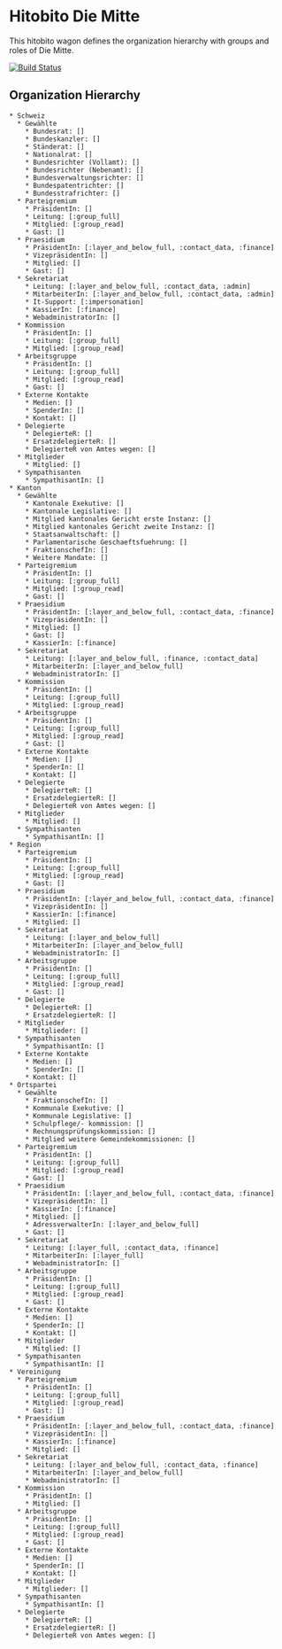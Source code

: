 # Hitobito Die Mitte

This hitobito wagon defines the organization hierarchy with groups and roles of Die Mitte.

[![Build
Status](https://travis-ci.org/hitobito/hitobito_die_mitte.svg)](https://travis-ci.org/hitobito/hitobito_die_mitte)


## Organization Hierarchy

    * Schweiz
      * Gewählte
        * Bundesrat: []
        * Bundeskanzler: []
        * Ständerat: []
        * Nationalrat: []
        * Bundesrichter (Vollamt): []
        * Bundesrichter (Nebenamt): []
        * Bundesverwaltungsrichter: []
        * Bundespatentrichter: []
        * Bundesstrafrichter: []
      * Parteigremium
        * PräsidentIn: []
        * Leitung: [:group_full]
        * Mitglied: [:group_read]
        * Gast: []
      * Praesidium
        * PräsidentIn: [:layer_and_below_full, :contact_data, :finance]
        * VizepräsidentIn: []
        * Mitglied: []
        * Gast: []
      * Sekretariat
        * Leitung: [:layer_and_below_full, :contact_data, :admin]
        * MitarbeiterIn: [:layer_and_below_full, :contact_data, :admin]
        * It-Support: [:impersonation]
        * KassierIn: [:finance]
        * WebadministratorIn: []
      * Kommission
        * PräsidentIn: []
        * Leitung: [:group_full]
        * Mitglied: [:group_read]
      * Arbeitsgruppe
        * PräsidentIn: []
        * Leitung: [:group_full]
        * Mitglied: [:group_read]
        * Gast: []
      * Externe Kontakte
        * Medien: []
        * SpenderIn: []
        * Kontakt: []
      * Delegierte
        * DelegierteR: []
        * ErsatzdelegierteR: []
        * DelegierteR von Amtes wegen: []
      * Mitglieder
        * Mitglied: []
      * Sympathisanten
        * SympathisantIn: []
    * Kanton
      * Gewählte
        * Kantonale Exekutive: []
        * Kantonale Legislative: []
        * Mitglied kantonales Gericht erste Instanz: []
        * Mitglied kantonales Gericht zweite Instanz: []
        * Staatsanwaltschaft: []
        * Parlamentarische Geschaeftsfuehrung: []
        * FraktionschefIn: []
        * Weitere Mandate: []
      * Parteigremium
        * PräsidentIn: []
        * Leitung: [:group_full]
        * Mitglied: [:group_read]
        * Gast: []
      * Praesidium
        * PräsidentIn: [:layer_and_below_full, :contact_data, :finance]
        * VizepräsidentIn: []
        * Mitglied: []
        * Gast: []
        * KassierIn: [:finance]
      * Sekretariat
        * Leitung: [:layer_and_below_full, :finance, :contact_data]
        * MitarbeiterIn: [:layer_and_below_full]
        * WebadministratorIn: []
      * Kommission
        * PräsidentIn: []
        * Leitung: [:group_full]
        * Mitglied: [:group_read]
      * Arbeitsgruppe
        * PräsidentIn: []
        * Leitung: [:group_full]
        * Mitglied: [:group_read]
        * Gast: []
      * Externe Kontakte
        * Medien: []
        * SpenderIn: []
        * Kontakt: []
      * Delegierte
        * DelegierteR: []
        * ErsatzdelegierteR: []
        * DelegierteR von Amtes wegen: []
      * Mitglieder
        * Mitglied: []
      * Sympathisanten
        * SympathisantIn: []
    * Region
      * Parteigremium
        * PräsidentIn: []
        * Leitung: [:group_full]
        * Mitglied: [:group_read]
        * Gast: []
      * Praesidium
        * PräsidentIn: [:layer_and_below_full, :contact_data, :finance]
        * VizepräsidentIn: []
        * KassierIn: [:finance]
        * Mitglied: []
      * Sekretariat
        * Leitung: [:layer_and_below_full]
        * MitarbeiterIn: [:layer_and_below_full]
        * WebadministratorIn: []
      * Arbeitsgruppe
        * PräsidentIn: []
        * Leitung: [:group_full]
        * Mitglied: [:group_read]
        * Gast: []
      * Delegierte
        * DelegierteR: []
        * ErsatzdelegierteR: []
      * Mitglieder
        * Mitglieder: []
      * Sympathisanten
        * SympathisantIn: []
      * Externe Kontakte
        * Medien: []
        * SpenderIn: []
        * Kontakt: []
    * Ortspartei
      * Gewählte
        * FraktionschefIn: []
        * Kommunale Exekutive: []
        * Kommunale Legislative: []
        * Schulpflege/- kommission: []
        * Rechnungsprüfungskommission: []
        * Mitglied weitere Gemeindekommissionen: []
      * Parteigremium
        * PräsidentIn: []
        * Leitung: [:group_full]
        * Mitglied: [:group_read]
        * Gast: []
      * Praesidium
        * PräsidentIn: [:layer_and_below_full, :contact_data, :finance]
        * VizepräsidentIn: []
        * KassierIn: [:finance]
        * Mitglied: []
        * AdressverwalterIn: [:layer_and_below_full]
        * Gast: []
      * Sekretariat
        * Leitung: [:layer_full, :contact_data, :finance]
        * MitarbeiterIn: [:layer_full]
        * WebadministratorIn: []
      * Arbeitsgruppe
        * PräsidentIn: []
        * Leitung: [:group_full]
        * Mitglied: [:group_read]
        * Gast: []
      * Externe Kontakte
        * Medien: []
        * SpenderIn: []
        * Kontakt: []
      * Mitglieder
        * Mitglied: []
      * Sympathisanten
        * SympathisantIn: []
    * Vereinigung
      * Parteigremium
        * PräsidentIn: []
        * Leitung: [:group_full]
        * Mitglied: [:group_read]
        * Gast: []
      * Praesidium
        * PräsidentIn: [:layer_and_below_full, :contact_data, :finance]
        * VizepräsidentIn: []
        * KassierIn: [:finance]
        * Mitglied: []
      * Sekretariat
        * Leitung: [:layer_and_below_full, :contact_data, :finance]
        * MitarbeiterIn: [:layer_and_below_full]
        * WebadministratorIn: []
      * Kommission
        * PräsidentIn: []
        * Mitglied: []
      * Arbeitsgruppe
        * PräsidentIn: []
        * Leitung: [:group_full]
        * Mitglied: [:group_read]
        * Gast: []
      * Externe Kontakte
        * Medien: []
        * SpenderIn: []
        * Kontakt: []
      * Mitglieder
        * Mitglieder: []
      * Sympathisanten
        * SympathisantIn: []
      * Delegierte
        * DelegierteR: []
        * ErsatzdelegierteR: []
        * DelegierteR von Amtes wegen: []
